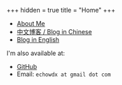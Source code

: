 +++
hidden = true
title = "Home"
+++

* [About Me](/pages/about)
* [中文博客 / Blog in Chinese](/posts)
* [Blog in English](/posts-ng)

I'm also available at:

* [GitHub](https://github.com/dongxuwang)
* Email: `echowdx at gmail dot com`

